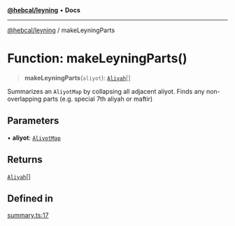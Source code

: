 [**@hebcal/leyning**](../README.md) • **Docs**

***

[@hebcal/leyning](../globals.md) / makeLeyningParts

# Function: makeLeyningParts()

> **makeLeyningParts**(`aliyot`): [`Aliyah`](../type-aliases/Aliyah.md)[]

Summarizes an `AliyotMap` by collapsing all adjacent aliyot.
Finds any non-overlapping parts (e.g. special 7th aliyah or maftir)

## Parameters

• **aliyot**: [`AliyotMap`](../type-aliases/AliyotMap.md)

## Returns

[`Aliyah`](../type-aliases/Aliyah.md)[]

## Defined in

[summary.ts:17](https://github.com/hebcal/hebcal-leyning/blob/40b5eb1606b3ea086311ad0bbcf740bb6031ecb8/src/summary.ts#L17)
